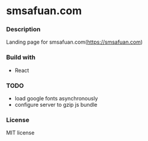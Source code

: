 # smsafuan.com

### Description

Landing page for smsafuan.com(https://smsafuan.com) 

### Build with

- React

### TODO

- load google fonts asynchronously
- configure server to gzip js bundle

### License

MIT license
